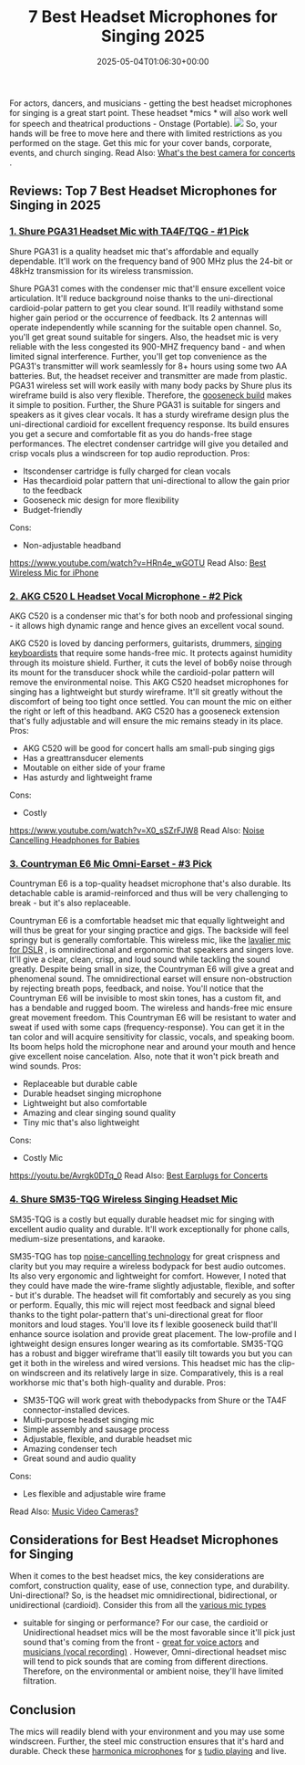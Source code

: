 ﻿---
layout: post
title: 7 Best Headset Microphones for Singing 2025
date: '2025-05-04T01:06:30+00:00'
categories:
- Mics
tags: []
slug: /best-headset-microphones-for-singing/
lastmod: 2025-05-07T12:21:24+03:00
---

For actors, dancers, and musicians - getting the best headset microphones for singing is a great start point.
These headset
*mics *
will also work well for speech and theatrical productions - Onstage (Portable).
![](/assets/img/12/Pest-Control.jpg)
So, your hands will be free to move here and there with limited restrictions as you performed on the stage.
Get this mic for your cover bands, corporate, events, and church singing. Read Also:
[What's the best camera for concerts](https://pestpolicy.com/best-camera-for-concerts/)
.
## Reviews: Top 7 Best Headset Microphones for Singing in 2025
### [1. Shure PGA31 Headset Mic with TA4F/TQG - #1 Pick](https://www.amazon.com/dp/B00IVPFZ9W/?tag=p-policy-20)
Shure PGA31 is a quality headset mic that's affordable and equally dependable. It'll work on the frequency band of 900 MHz plus the 24-bit or 48kHz transmission for its wireless transmission.

Shure PGA31 comes with the condenser mic that'll ensure excellent voice articulation. It'll reduce background noise thanks to the uni-directional cardioid-polar pattern to get you clear sound.
It'll readily withstand some higher gain period or the occurrence of feedback. Its 2 antennas will operate independently while scanning for the suitable open channel.
So, you'll get great sound suitable for singers. Also, the headset mic is very reliable with the less congested its 900-MHZ frequency band - and when limited signal interference.
Further, you'll get top convenience as the PGA31's transmitter will work seamlessly for 8+ hours using some two AA batteries. But, the headset receiver and transmitter are made from plastic.
PGA31 wireless set will work easily with many body packs by Shure plus its wireframe build is also very flexible. Therefore, the
[gooseneck build](https://pestpolicy.com/best-microphone-for-recording-vocals/)
makes it simple to position.
Further, the Shure PGA31 is suitable for singers and speakers as it gives clear vocals. It has a sturdy wireframe design plus the uni-directional cardioid for excellent frequency response.
Its build ensures you get a secure and comfortable fit as you do hands-free stage performances. The electret condenser cartridge will give you detailed and crisp vocals plus a windscreen for top audio reproduction.
Pros:
- Itscondenser cartridge is fully charged for clean vocals
- Has thecardioid polar pattern that uni-directional to allow the gain prior to the feedback
- Gooseneck mic design for more flexibility
- Budget-friendly

Cons:
- Non-adjustable headband

https://www.youtube.com/watch?v=HRn4e_wGOTU
Read Also:
[Best Wireless Mic for iPhone](https://pestpolicy.com/best-wireless-mic-for-iphone/)
### [2. AKG C520 L Headset Vocal Microphone - #2 Pick](https://www.amazon.com/dp/B07Q9YKB8D/?tag=p-policy-20)
AKG C520 is a condenser mic that's for both noob and professional singing - it allows high dynamic range and hence gives an excellent vocal sound.

AKG C520 is loved by dancing performers, guitarists, drummers,
[singing keyboardists](https://pestpolicy.com/best-keyboard-workstation/)
that require some hands-free mic. It protects against humidity through its moisture shield.
Further, it cuts the level of bob6y noise through its mount for the transducer shock while the cardioid-polar pattern will remove the environmental noise.
This AKG C520 headset microphones for singing has a lightweight but sturdy wireframe. It'll sit greatly without the discomfort of being too tight once settled.
You can mount the mic on either the right or left of this headband. AKG C520 has a gooseneck extension that's fully adjustable and will ensure the mic remains steady in its place.
Pros:
- AKG C520 will be good for concert halls am small-pub singing gigs
- Has a greattransducer elements
- Moutable on either side of your frame
- Has asturdy and lightweight frame

Cons:
- Costly

https://www.youtube.com/watch?v=X0_sSZrFJW8
Read Also:
[Noise Cancelling Headphones for Babies](https://pestpolicy.com/best-noise-cancelling-headphones-for-babies/)
### [3. Countryman E6 Mic Omni-Earset - #3 Pick](https://www.amazon.com/dp/B00B8VXFK2/?tag=p-policy-20)
Countryman E6 is a top-quality headset microphone that's also durable. Its detachable cable is aramid-reinforced and thus will be very challenging to break - but it's also replaceable.

Countryman E6 is a comfortable headset mic that equally lightweight and will thus be great for your singing practice and gigs. The backside will feel springy but is generally comfortable.
This wireless mic, like the
[lavalier mic for DSLR](https://pestpolicy.com/best-wireless-lavalier-mic-for-dslr/)
, is omnidirectional and ergonomic that speakers and singers love. It'll give a clear, clean, crisp, and loud sound while tackling the sound greatly.
Despite being small in size, the Countryman E6 will give a great and phenomenal sound. The omnidirectional earset will ensure non-obstruction by rejecting breath pops, feedback, and noise.
You'll notice that the Countryman E6 will be invisible to most skin tones, has a custom fit, and has a bendable and rugged boom. The wireless and hands-free mic ensure great movement freedom.
This Countryman E6 will be resistant to water and sweat if used with some caps (frequency-response). You can get it in the tan color and will acquire sensitivity for classic, vocals, and speaking boom.
Its boom helps hold the microphone near and around your mouth and hence give excellent noise cancelation. Also, note that it won't pick breath and wind sounds.
Pros:
- Replaceable but durable cable
- Durable headset singing microphone
- Lightweight but also comfortable
- Amazing and clear singing sound quality
- Tiny mic that's also lightweight

Cons:
- Costly Mic

https://youtu.be/Avrgk0DTq_0
Read Also:
[Best Earplugs for Concerts](https://pestpolicy.com/best-earplugs-for-concerts/)
### [4. Shure SM35-TQG Wireless Singing Headset Mic](https://www.amazon.com/dp/B00IVPFZAG/?tag=p-policy-20)
SM35-TQG is a costly but equally durable headset mic for singing with excellent audio quality and durable. It'll work exceptionally for phone calls, medium-size presentations, and karaoke.

SM35-TQG has top
[noise-cancelling technology](https://pestpolicy.com/best-noise-cancelling-headphones-under-200/)
for great crispness and clarity but you may require a wireless bodypack for best audio outcomes. Its also very ergonomic and lightweight for comfort.
However, I noted that they could have made the wire-frame slightly adjustable, flexible, and softer - but it's durable. The
headset will fit comfortably and securely as you sing or perform.
Equally, this mic will
reject most feedback and signal bleed thanks to the tight polar-pattern that's uni-directional great for
floor monitors and loud stages.
You'll love its f
lexible gooseneck build that'll enhance source isolation and provide great placement. The
low-profile and
l
ightweight design ensures longer wearing as its comfortable.
SM35-TQG has a robust and bigger wireframe that'll easily tilt towards you but you can get it both in the wireless and wired versions.
This headset mic has the clip-on windscreen and its relatively large in size. Comparatively, this is a real workhorse mic that's both high-quality and durable.
Pros:
- SM35-TQG will work great with thebodypacks from Shure or the TA4F connector-installed devices.
- Multi-purpose headset singing mic
- Simple assembly and sausage process
- Adjustable, flexible, and durable headset mic
- Amazing condenser tech
- Great sound and audio quality

Cons:
- Les flexible and adjustable wire frame

Read Also:
[Music Video Cameras?](https://pestpolicy.com/best-camera-for-music-videos/)
## Considerations for Best Headset Microphones for Singing
When it comes to the best headset mics, the key considerations are comfort, construction quality, ease of use, connection type, and durability.
Uni-directional? So, is the headset mic omnidirectional, bidirectional, or unidirectional (cardioid). Consider this from all the
[various mic types](https://pestpolicy.com/types-of-microphones/)
- suitable for singing or performance?
For our case, the cardioid or Unidirectional headset mics will be the most favorable since it'll pick just sound that's coming from the front -
[great for voice actors](https://pestpolicy.com/best-microphones-for-voice-acting/)
and
[musicians (vocal recording)](https://pestpolicy.com/best-microphone-for-recording-vocals/)
.
However, Omni-directional headset misc will tend to pick sounds that are coming from different directions. Therefore, on the environmental or ambient noise, they'll have limited filtration.
## Conclusion
The mics will readily blend with your environment and you may use some windscreen. Further, the steel mic construction ensures that it's hard and durable. Check these
[harmonica microphones](https://pestpolicy.com/best-harmonica-microphones/)
for
[s](https://pestpolicy.com/best-mics-for-recording-acoustic-guitar/)
[tudio playing](https://pestpolicy.com/best-mics-for-recording-acoustic-guitar/)
and live.
